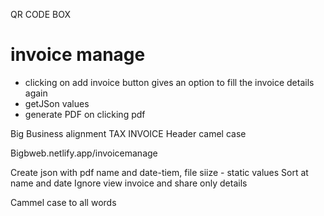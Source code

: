 QR CODE BOX

# invoice manage

- clicking on add invoice button gives an option to fill the invoice details again
- getJSon values
- generate PDF on clicking pdf

Big Business alignment
TAX INVOICE Header camel case

Bigbweb.netlify.app/invoicemanage

Create json with pdf name and date-tiem, file siize - static values
Sort at name and date
Ignore view invoice and share only details

Cammel case to all words
